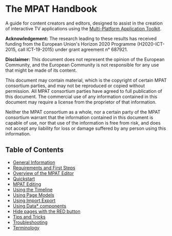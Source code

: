 # The MPAT Handbook

A guide for content creators and editors, designed to assist in the creation of interactive TV applications using the [Multi-Platform Application Toolkit](http://mpat.eu). 

**Acknowledgement:** The research leading to these results has received funding from the European Union's Horizon 2020 Programme (H2020-ICT-2015, call ICT-19-2015) under grant agreement n° 687921.

**Disclaimer:** This document does not represent the opinion of the European Community, and the European Community is not responsible for any use that might be made of its content.

This document may contain material, which is the copyright of certain MPAT consortium parties, and may not be reproduced or copied without permission. All MPAT consortium parties have agreed to full publication of this document. The commercial use of any information contained in this document may require a license from the proprietor of that information.

Neither the MPAT consortium as a whole, nor a certain party of the MPAT consortium warrant that the information contained in this document is capable of use, nor that use of the information is free from risk, and does not accept any liability for loss or damage suffered by any person using this information.

## Table of Contents

* [General Information](https://mpat-eu.github.io/handbook/01_general_information.html)
* [Requirements and First Steps](https://mpat-eu.github.io/handbook/02_requirements_and_first_steps.html)
* [Overview of the MPAT Editor](https://mpat-eu.github.io/handbook/03_overview_of_the_mpat_editor.html)
* [Quickstart](https://mpat-eu.github.io/handbook/04_quickstart.html)
* [MPAT Editing](https://mpat-eu.github.io/handbook/05_mpat_editing.html)
* [Using the Timeline](https://mpat-eu.github.io/handbook/09_using_timeline.html)
* [Using Page Models](https://mpat-eu.github.io/handbook/10_using_pagemodels.html)
* [Using Import Export](https://mpat-eu.github.io/handbook/11_using_import_export.html)
* [Using Data* components](https://mpat-eu.github.io/handbook/12_using_data_components.html)
* [Hide pages with the RED button](https://mpat-eu.github.io/handbook/13_hide_with_red_button.html)
* [Tips and Tricks](https://mpat-eu.github.io/handbook/06_tips_and_tricks.html)
* [Troubleshooting](https://mpat-eu.github.io/handbook/07_troubleshooting.html)
* [Terminology](https://mpat-eu.github.io/handbook/08_terminology.html)
